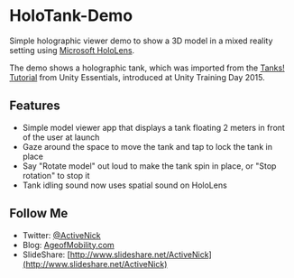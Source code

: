 # HoloTank-Demo
Simple holographic viewer demo to show a 3D model in a mixed reality setting using [Microsoft HoloLens](http://hololens.com).

The demo shows a holographic tank, which was imported from the [Tanks! Tutorial](https://www.assetstore.unity3d.com/en/#!/content/46209) from Unity Essentials, introduced at Unity Training Day 2015.

## Features
* Simple model viewer app that displays a tank floating 2 meters in front of the user at launch
* Gaze around the space to move the tank and tap to lock the tank in place
* Say "Rotate model" out loud to make the tank spin in place, or "Stop rotation" to stop it
* Tank idling sound now uses spatial sound on HoloLens

## Follow Me
* Twitter: [@ActiveNick](http://twitter.com/ActiveNick)
* Blog: [AgeofMobility.com](http://AgeofMobility.com)
* SlideShare: [http://www.slideshare.net/ActiveNick](http://www.slideshare.net/ActiveNick)
